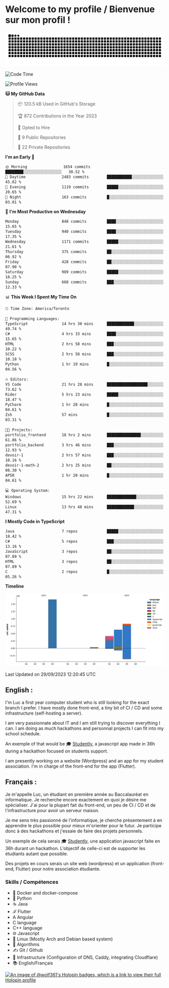 # Welcome to my profile / Bienvenue sur mon profil !

![snake gif](https://github.com/wolf-361/wolf-361/blob/output/github-contribution-grid-snake.svg)

<!--START_SECTION:waka-->
![Code Time](http://img.shields.io/badge/Code%20Time-378%20hrs%2013%20mins-blue)

![Profile Views](http://img.shields.io/badge/Profile%20Views-0-blue)

**🐱 My GitHub Data** 

> 📦 120.5 kB Used in GitHub's Storage 
 > 
> 🏆 872 Contributions in the Year 2023
 > 
> 💼 Opted to Hire
 > 
> 📜 9 Public Repositories 
 > 
> 🔑 22 Private Repositories 
 > 
**I'm an Early 🐤** 

```text
🌞 Morning                1654 commits        ████████░░░░░░░░░░░░░░░░░   30.52 % 
🌆 Daytime                2483 commits        ███████████░░░░░░░░░░░░░░   45.82 % 
🌃 Evening                1119 commits        █████░░░░░░░░░░░░░░░░░░░░   20.65 % 
🌙 Night                  163 commits         █░░░░░░░░░░░░░░░░░░░░░░░░   03.01 % 
```
📅 **I'm Most Productive on Wednesday** 

```text
Monday                   848 commits         ████░░░░░░░░░░░░░░░░░░░░░   15.65 % 
Tuesday                  940 commits         ████░░░░░░░░░░░░░░░░░░░░░   17.35 % 
Wednesday                1171 commits        █████░░░░░░░░░░░░░░░░░░░░   21.61 % 
Thursday                 375 commits         ██░░░░░░░░░░░░░░░░░░░░░░░   06.92 % 
Friday                   428 commits         ██░░░░░░░░░░░░░░░░░░░░░░░   07.90 % 
Saturday                 989 commits         █████░░░░░░░░░░░░░░░░░░░░   18.25 % 
Sunday                   668 commits         ███░░░░░░░░░░░░░░░░░░░░░░   12.33 % 
```


📊 **This Week I Spent My Time On** 

```text
🕑︎ Time Zone: America/Toronto

💬 Programming Languages: 
TypeScript               14 hrs 30 mins      ████████████░░░░░░░░░░░░░   49.74 % 
C#                       4 hrs 33 mins       ████░░░░░░░░░░░░░░░░░░░░░   15.65 % 
HTML                     2 hrs 58 mins       ███░░░░░░░░░░░░░░░░░░░░░░   10.22 % 
SCSS                     2 hrs 58 mins       ███░░░░░░░░░░░░░░░░░░░░░░   10.18 % 
Python                   1 hr 19 mins        █░░░░░░░░░░░░░░░░░░░░░░░░   04.56 % 

🔥 Editors: 
VS Code                  21 hrs 28 mins      ██████████████████░░░░░░░   73.62 % 
Rider                    5 hrs 23 mins       █████░░░░░░░░░░░░░░░░░░░░   18.47 % 
PyCharm                  1 hr 20 mins        █░░░░░░░░░░░░░░░░░░░░░░░░   04.61 % 
Zsh                      57 mins             █░░░░░░░░░░░░░░░░░░░░░░░░   03.31 % 

🐱‍💻 Projects: 
portfolio_frontend       18 hrs 2 mins       ███████████████░░░░░░░░░░   61.86 % 
portfolio_backend        3 hrs 46 mins       ███░░░░░░░░░░░░░░░░░░░░░░   12.93 % 
devoir-1                 2 hrs 57 mins       ███░░░░░░░░░░░░░░░░░░░░░░   10.16 % 
devoir-1-math-2          2 hrs 25 mins       ██░░░░░░░░░░░░░░░░░░░░░░░   08.30 % 
APSR                     1 hr 20 mins        █░░░░░░░░░░░░░░░░░░░░░░░░   04.61 % 

💻 Operating System: 
Windows                  15 hrs 22 mins      █████████████░░░░░░░░░░░░   52.69 % 
Linux                    13 hrs 48 mins      ████████████░░░░░░░░░░░░░   47.31 % 
```

**I Mostly Code in TypeScript** 

```text
Java                     7 repos             █████░░░░░░░░░░░░░░░░░░░░   18.42 % 
C#                       5 repos             ███░░░░░░░░░░░░░░░░░░░░░░   13.16 % 
JavaScript               3 repos             ██░░░░░░░░░░░░░░░░░░░░░░░   07.89 % 
HTML                     3 repos             ██░░░░░░░░░░░░░░░░░░░░░░░   07.89 % 
C                        2 repos             █░░░░░░░░░░░░░░░░░░░░░░░░   05.26 % 
```



**Timeline**

![Lines of Code chart](https://raw.githubusercontent.com/wolf-361/wolf-361/main/assets/bar_graph.png)


 Last Updated on 29/09/2023 12:20:45 UTC
<!--END_SECTION:waka-->

## English : 

I'm Luc a first year computer student who is still looking for the exact branch I prefer. I have mostly done front-end, a tiny bit of CI / CD and some infrastructure (self-hosting a server).

I am very passionnate about IT and I am still trying to discover everything I can. I am doing as much hackathons and personnal projects I can fit into my school schedule.

An exemple of that would be 🎓 [Studently](https://github.com/wolf-361/Studently-CodeJam12), a javascript app made in 36h during a hackathon focused on students support.

I am presently working on a website (Wordpress) and an app for my student association. I'm in charge of the front-end for the app (Flutter).

## Français :

Je m'appelle Luc, un étudiant en première année au Baccalauréat en informatique. Je recherche encore exactement en quoi je désire me spécialiser. J'ai pour la plupart fait du front-end, un peu de CI / CD et de l'infrastructure pour avoir un serveur maison.

Je me sens très passionné de l'informatique, je cherche présentement à en apprendre le plus possible pour mieux m'orienter pour le futur. Je participe donc à des hackathons et j'essaie de faire des projets personnels.

Un exemple de cela serais 🎓 [Studently](https://github.com/wolf-361/Studently-CodeJam12), une application javascript faite en 36h durant un hackathon. L'objectif de celle-ci est de supporter les étudiants autant que possible.

Des projets en cours serais un site web (wordpress) et un application (front-end, Flutter) pour notre association étudiante.

###  Skills / Compétences

* 🐋 Docker and docker-compose
* 🐍 Python
* ☕ Java
* ℱ Flutter
* A Angular
* C language
* C++ language
* 🌐 Javascript
* 🐧 Linux (Mostly Arch and Debian based system)
* 🧩 Algorithms
* ✍️ Git / Github
* 📜 Infrastructure (Configuration of DNS, Caddy, integrating Cloudflare)
* 📚 English/Français

[![An image of @wolf361's Holopin badges, which is a link to view their full Holopin profile](https://holopin.me/wolf361)](https://holopin.io/@wolf361)



